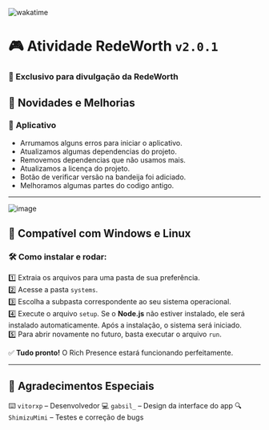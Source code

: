 ![wakatime](https://wakatime.com/badge/github/XPCreate/Rich-Presence-RedeWorth.svg)  

# 🎮 Atividade RedeWorth `v2.0.1`  
### 🚀 Exclusivo para divulgação da RedeWorth  

## 📌 Novidades e Melhorias  

### 🔹 **Aplicativo**
- Arrumamos alguns erros para iniciar o aplicativo.
- Atualizamos algumas dependencias do projeto.
- Removemos dependencias que não usamos mais.
- Atualizamos a licença do projeto.
- Botão de verificar versão na bandeija foi adiciado.
- Melhoramos algumas partes do codigo antigo.

---

![image](https://i.imgur.com/1FMpvLt.png)  

## 🔹 Compatível com Windows e Linux  

### 🛠️ Como instalar e rodar:  
1️⃣ Extraia os arquivos para uma pasta de sua preferência.  
2️⃣ Acesse a pasta `systems`.  
3️⃣ Escolha a subpasta correspondente ao seu sistema operacional.  
4️⃣ Execute o arquivo `setup`. Se o **Node.js** não estiver instalado, ele será instalado automaticamente. Após a instalação, o sistema será iniciado.  
5️⃣ Para abrir novamente no futuro, basta executar o arquivo `run`.  

✅ **Tudo pronto!** O Rich Presence estará funcionando perfeitamente.  

---

## 🎉 Agradecimentos Especiais  
⌨️ `vitorxp` – Desenvolvedor
💻 `gabsil_` – Design da interface do app
🔍 `ShimizuMimi` – Testes e correção de bugs